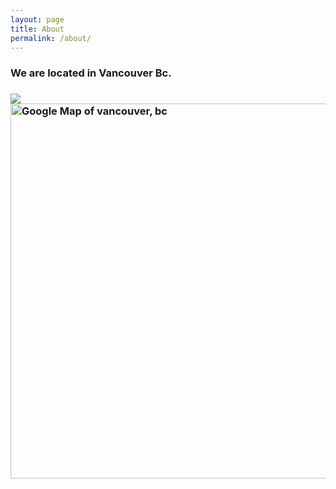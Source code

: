 ```yaml
---
layout: page
title: About
permalink: /about/
---
```

<h3>
<p> 
We are located in Vancouver Bc. 
</p>
<h3>


<img src="https://maps.googleapis.com/maps/api/geocode/json?address=888+homer+street,+vancouver,+BC&key=AIzaSyD1ExJTCp6nJcKO3pOQqd9aO4Lh52Xvxe8"/>

<img width="600" src="https://maps.googleapis.com/maps/api/staticmap?center=vancouver,+bc&zoom=13&scale=false&size=600x300&maptype=roadmap&key=AIzaSyD1ExJTCp6nJcKO3pOQqd9aO4Lh52Xvxe8&format=png&visual_refresh=true&markers=size:mid%7Ccolor:0xff0000%7Clabel:1%7Cvancouver,+bc&markers=size:mid%7Ccolor:0xff0000%7Clabel:1%7Cvancouver,+bc" alt="Google Map of vancouver, bc"/>
